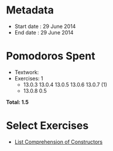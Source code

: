 Metadata
========

- Start date : 29 June 2014
- End date : 29 June 2014

Pomodoros Spent
==============

- Textwork:
- Exercises: 1
    - 13.0.3 13.0.4 13.0.5 13.0.6 13.0.7 (1)
    - 13.0.8 0.5

**Total: 1.5**

Select Exercises
================
- [List Comprehension of Constructors](http://htdp.org/2003-09-26/Book/curriculum-Z-H-17.html#node_thm_13.0.4)
